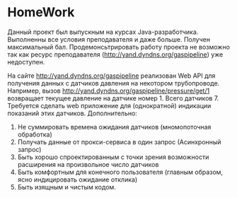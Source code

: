 # HomeWork
Данный проект был выпускным на курсах Java-разработчика. Выполненны все условия преподавателя и даже больше. Получен максимальный бал. Продемонсьтрировать работу проекта не возможно так как ресурс преподавателя (http://yand.dyndns.org/gaspipeline) уже недоступен.

На сайте http://yand.dyndns.org/gaspipeline реализован Web API для получения данных с датчиков давления на некотором трубопроводе. Например, вызов http://yand.dyndns.org/gaspipeline/pressure/get/1 возвращает текущее давление на датчике номер 1. Всего датчиков 7. Требуется сделать web приложение для (однократной) индикации показаний этих датчиков.
Дополнительно:
1. Не суммировать времена ожидания датчиков (мномопоточная обработка)
2. Получать данные от прокси-сервиса в один запрос (Асинхронный запрос)
3. Быть хорошо спроектированным с точки зрения возможности расширения на произвольное число датчиков
4. Быть комфортным для конечного пользователя (главным образом, ясно индицировать ожидание отклика)
5. Быть изящным и чистым кодом.

